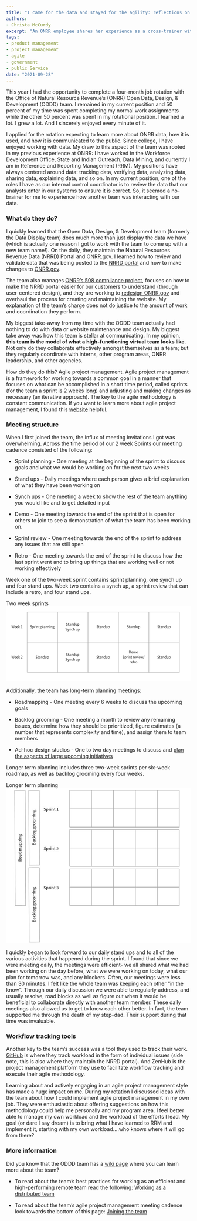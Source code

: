 ```yaml
---
title: "I came for the data and stayed for the agility: reflections on my rotation with the Open Data, Design, & Development team"
authors:
- Christa McCurdy
excerpt: "An ONRR employee shares her experience as a cross-trainer with the Open Data, Design, & Development team"
tags:
- product management
- project management
- agile
- government
- public Service
date: "2021-09-28"
---
```


This year I had the opportunity to complete a four-month job rotation with the Office of Natural Resource Revenue’s (ONRR) Open Data, Design, & Development (ODDD) team.  I remained in my current position and 50 percent of my time was spent completing my normal work assignments while the other 50 percent was spent in my rotational position.  I learned a lot.  I grew a lot.  And I sincerely enjoyed every minute of it.

I applied for the rotation expecting to learn more about ONRR data, how it is used, and how it is communicated to the public.  Since college, I have enjoyed working with data.  My draw to this aspect of the team was rooted in my previous experience at ONRR:  I have worked in the Workforce Development Office, State and Indian Outreach, Data Mining, and currently I am in Reference and Reporting Management (RRM).  My positions have always centered around data: tracking data, verifying data, analyzing data, sharing data, explaining data, and so on.  In my current position, one of the roles I have as our internal control coordinator is to review the data that our analysts enter in our systems to ensure it is correct.  So, it seemed a no-brainer for me to experience how another team was interacting with our data.

### What do they do?

I quickly learned that the Open Data, Design, & Development team (formerly the Data Display team) does much more than just display the data we have (which is actually one reason I got to work with the team to come up with a new team name!).  On the daily, they maintain the Natural Resources Revenue Data (NRRD) Portal and ONRR.gov.  I learned how to review and validate data that was being posted to the [NRRD portal](https://revenuedata.doi.gov) and how to make changes to [ONRR.gov](https://www.onrr.gov).   

The team also manages [ONRR’s 508 compliance project](https://blog-nrrd.doi.gov/accessibility/), focuses on how to make the NRRD portal easier for our customers to understand (through user-centered design), and they are working to [redesign ONRR.gov](https://blog-nrrd.doi.gov/stakeholders/) and overhaul the process for creating and maintaining the website.  My explanation of the team’s charge does not do justice to the amount of work and coordination they perform.

My biggest take-away from my time with the ODDD team actually had nothing to do with data or website maintenance and design.  My biggest take away was how this team is stellar at communicating.  In my opinion, **this team is the model of what a high-functioning virtual team looks like**.  Not only do they collaborate effectively amongst themselves as a team; but they regularly coordinate with interns, other program areas, ONRR leadership, and other agencies.

How do they do this?  Agile project management.  Agile project management is a framework for working towards a common goal in a manner that focuses on what can be accomplished in a short time period, called sprints (for the team a sprint is 2 weeks long) and adjusting and making changes as necessary (an iterative approach).  The key to the agile methodology is constant communication.  If you want to learn more about agile project management, I found this [website](https://www.atlassian.com/agile/project-management) helpful.

### Meeting structure

When I first joined the team, the influx of meeting invitations I got was overwhelming.  Across the time period of our 2 week Sprints our meeting cadence consisted of the following:

 - Sprint planning - One meeting at the beginning of the sprint to discuss goals and what we would be working on for the next two weeks

 - Stand ups - Daily meetings where each person gives a brief explanation of what they have been working on

 - Synch ups - One meeting a week to show the rest of the team anything you would like and to get detailed input

 - Demo - One meeting towards the end of the sprint that is open for others to join to see a demonstration of what the team has been working on.

 - Sprint review - One meeting towards the end of the sprint to address any issues that are still open

 - Retro - One meeting towards the end of the sprint to discuss how the last sprint went and to bring up things that are working well or not working effectively

Week one of the two-week sprint contains sprint planning, one synch up and four stand ups.  Week two contains a synch up, a sprint review that can include a retro, and four stand ups.

Two week sprints
![Two week sprints](./twoweeksprints.png)


Additionally, the team has long-term planning meetings:

 - Roadmapping - One meeting every 6 weeks to discuss the upcoming goals

 - Backlog grooming - One meeting a month to review any remaining issues, determine how they should be prioritized, figure estimates (a number that represents complexity and time), and assign them to team members

 - Ad-hoc design studios - One to two day meetings to discuss and [plan the aspects of large upcoming initiatives](https://blog-nrrd.doi.gov/remote-design-studio/)

Longer term planning includes three two-week sprints per six-week roadmap, as well as backlog grooming every four weeks.

Longer term planning
![Longer term planning](./longertermplanning.png)


I quickly began to look forward to our daily stand ups and to all of the various activities that happened during the sprint.  I found that since we were meeting daily, the meetings were efficient- we all shared what we had been working on the day before, what we were working on today, what our plan for tomorrow was, and any blockers.  Often, our meetings were less than 30 minutes.  I felt like the whole team was keeping each other “in the know”.  Through our daily discussion we were able to regularly address, and usually resolve, road blocks as well as figure out when it would be beneficial to collaborate directly with another team member.  These daily meetings also allowed us to get to know each other better. In fact, the team supported me through the death of my step-dad.  Their support during that time was invaluable.

### Workflow tracking tools

Another key to the team’s success was a tool they used to track their work.  [GitHub](https://github.com/ONRR/) is where they track workload in the form of individual issues (side note, this is also where they maintain the NRRD portal).  And ZenHub is the project management platform they use to facilitate workflow tracking and execute their agile methodology.

Learning about and actively engaging in an agile project management style has made a huge impact on me.  During my rotation I discussed ideas with the team about how I could implement agile project management in my own job.  They were enthusiastic about offering suggestions on how this methodology could help me personally and my program area.  I feel better able to manage my own workload and the workload of the efforts I lead.  My goal (or dare I say dream) is to bring what I have learned to RRM and implement it, starting with my own workload….who knows where it will go from there?


### More information

Did you know that the ODDD team has a [wiki page](https://github.com/ONRR/nrrd/wiki) where you can learn more about the team?   

 - To read about the team’s best practices for working as an efficient and high-performing remote team read the following:  [Working as a distributed team](https://github.com/ONRR/nrrd/wiki/Basics-for-making-distributed-work-work)

 - To read about the team’s agile project management meeting cadence look towards the bottom of this page:  [Joining the team](https://github.com/ONRR/nrrd/wiki/Joining-the-Natural-Resources-Revenue-Data-project-team)
